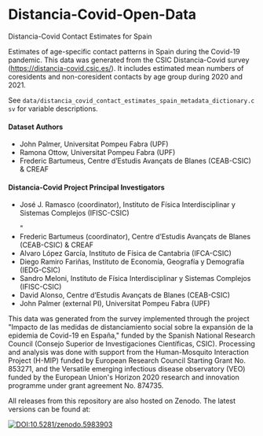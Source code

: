 # Distancia-Covid-Open-Data

Distancia-Covid Contact Estimates for Spain

Estimates of age-specific contact patterns in Spain during the Covid-19 pandemic. This data was generated from the CSIC Distancia-Covid survey (https://distancia-covid.csic.es/). It includes estimated mean numbers of coresidents and non-coresident contacts by age group during 2020 and 2021.

See `data/distancia_covid_contact_estimates_spain_metadata_dictionary.csv` for variable descriptions.

#### Dataset Authors
- John Palmer, Universitat Pompeu Fabra (UPF)
- Ramona Ottow, Universitat Pompeu Fabra (UPF)
- Frederic Bartumeus, Centre d’Estudis Avançats de Blanes (CEAB-CSIC) & CREAF

#### Distancia-Covid Project Principal Investigators

- José J. Ramasco (coordinator), Instituto de Física Interdisciplinar y Sistemas Complejos (IFISC-CSIC)</p>"
- Frederic Bartumeus (coordinator), Centre d’Estudis Avançats de Blanes (CEAB-CSIC) & CREAF
- Alvaro López García, Instituto de Física de Cantabria (IFCA-CSIC)
- Diego Ramiro Fariñas, Instituto de Economía, Geografía y Demografía (IEDG-CSIC)
- Sandro Meloni, Instituto de Física Interdisciplinar y Sistemas Complejos (IFISC-CSIC)
- David Alonso, Centre d’Estudis Avançats de Blanes (CEAB-CSIC)
- John Palmer (external PI), Universitat Pompeu Fabra (UPF)

This data was generated from the survey implemented through the project "Impacto de las medidas de distanciamiento social sobre la expansión de la epidemia de Covid-19 en España," funded by the Spanish National Research Council (Consejo Superior de Investigaciones Científicas, CSIC). Processing and analysis was done with support from the Human-Mosquito Interaction Project (H-MIP) funded by European Research Council Starting Grant No. 853271, and the Versatile emerging infectious disease observatory (VEO) funded by the European Union's Horizon 2020 research and innovation programme under grant agreement No. 874735.

All releases from this repository are also hosted on Zenodo. The latest versions can be found at:

[![DOI:10.5281/zenodo.5983903](https://zenodo.org/badge/DOI/10.5281/zenodo.5983903.svg)](
https://doi.org/10.5281/zenodo.5983903)
